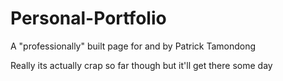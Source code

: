 # Personal-Portfolio
A "professionally" built page for and by Patrick Tamondong

Really its actually crap so far though but it'll get there some day